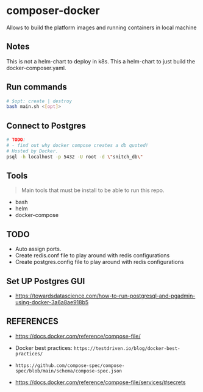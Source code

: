 # composer-docker

Allows to build the platform images and running containers in local machine

## Notes

This is not a helm-chart to deploy in k8s. This a helm-chart to just build the
docker-composer.yaml.

## Run commands

```bash
# $opt: create | destroy
bash main.sh <[opt]>
```

## Connect to Postgres

```bash
# TODO:
# - find out why docker compose creates a db quoted!
# Hosted by Docker.
psql -h localhost -p 5432 -U root -d \"snitch_db\"
```

## Tools

> Main tools that must be install to be able to run this repo.

- bash
- helm
- docker-compose

## TODO

- Auto assign ports.
- Create redis.conf file to play around with redis configurations
- Create postgres.config file to play around with redis configurations

## Set UP Postgres GUI

- https://towardsdatascience.com/how-to-run-postgresql-and-pgadmin-using-docker-3a6a8ae918b5

## REFERENCES

- https://docs.docker.com/reference/compose-file/

- Docker best practices: `https://testdriven.io/blog/docker-best-practices/`

- `https://github.com/compose-spec/compose-spec/blob/main/schema/compose-spec.json`

- https://docs.docker.com/reference/compose-file/services/#secrets
